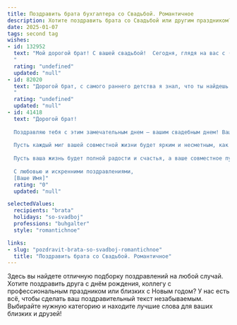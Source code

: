 ```yaml
---
title: Поздравить брата бухгалтера со Свадьбой. Романтичное
description: Хотите поздравить брата со Свадьбой или другим праздником? Наш ИИ создаст незабываемое поздравление, а вы обязательно выделитесь среди других.  
date: 2025-01-07
tags: second tag
wishes:
- id: 132952
  text: "Мой дорогой брат! С вашей свадьбой!  Сегодня, глядя на вас с (имя невесты), я понимаю, что нашел не просто сестру, а настоящую принцессу для моего любимого брата. Пусть ваша жизнь будет такой же яркой и гармоничной, как идеально составленный бухгалтерский баланс – точный, надежный и полный любви. Желаю вам бесконечного счастья, нескончаемых романтических вечеров и тепла семейного очага, который вы будете бережно хранить и умножать долгие-долгие годы!
  "
  rating: "undefined"
  updated: "null"
- id: 82020
  text: "Дорогой брат, с самого раннего детства я знал, что ты найдешь любовь своей жизни. И вот, сегодня этот день настал! Свадьба - это начало новой главы в жизни, и я  искренне рад, что ты встретил свою половинку. Желаю вам бесконечного счастья, любви, понимания и финансовой стабильности, в чем тебе, как истинному бухгалтеру, всегда будет помогать твоя любимая! Пусть ваш брак будет прочным и гармоничным, как идеально сведенный баланс.
  "
  rating: "undefined"
  updated: "null"
- id: 41418
  text: "Дорогой брат!
  
  Поздравляю тебя с этим замечательным днем — вашим свадебным днем! Ваша любовь словно идеальный баланс в бухгалтерском отчете: гармония, подтвержденная чувствами и заботой друг о друге.
  
  Пусть каждый миг вашей совместной жизни будет ярким и несметным, как богатство отчетов, которые вы так мастерски составляете. Желаю вам всегда находить общий язык, как в семейных делах, так и в сердце друг друга.
  
  Пусть ваша жизнь будет полной радости и счастья, а ваше совместное путешествие — настоящим произведением искусства, где каждая глава наполнена любовью и пониманием.
  
  С любовью и искренними поздравлениями,
  [Ваше Имя]"
  rating: "0"
  updated: "null"

selectedValues:
  recipients: "brata"
  holidays: "so-svadboj"
  professions: "buhgalter"
  style: "romantichnoe"

links:
- slug: "pozdravit-brata-so-svadboj-romantichnoe"
  title: "Поздравить брата со Свадьбой. Романтичное"
---
```


Здесь вы найдете отличную подборку поздравлений на любой случай. 
Хотите поздравить друга с днём рождения, коллегу с профессиональным праздником или близких с Новым годом? У нас есть всё, чтобы сделать ваш поздравительный текст незабываемым. Выбирайте нужную категорию и находите лучшие слова для ваших близких и друзей!
